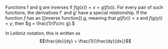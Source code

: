 Functions f and g are inverses if $f(g(x))=x=g(f(x))$. For every pair of such functions, the derivatives f' and g' have a special relationship.
If the function $f$ has an [[inverse function]] $g$, meaning that $g(f(x)) = x$ and $f(g(y)) = y,$ then
$g = \frac{1}{f\circ g}.$

In Leibniz notation, this is written as
$$\frac{dx}{dy} = \frac{1}{\frac{dy}{dx}}$$
